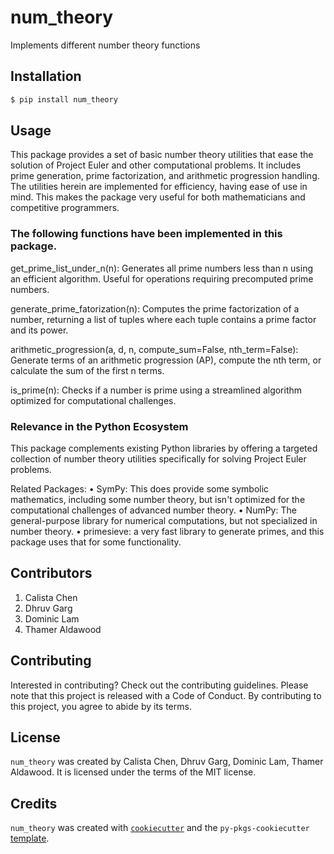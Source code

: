 # num_theory

Implements different number theory functions

## Installation

```bash
$ pip install num_theory
```

## Usage

This package provides a set of basic number theory utilities that ease the solution of Project Euler and other computational problems. It includes prime generation, prime factorization, and arithmetic progression handling. The utilities herein are implemented for efficiency, having ease of use in mind. This makes the package very useful for both mathematicians and competitive programmers.

### The following functions have been implemented in this package.

get_prime_list_under_n(n): Generates all prime numbers less than n using an efficient algorithm. Useful for operations requiring precomputed prime numbers.

generate_prime_fatorization(n): Computes the prime factorization of a number, returning a list of tuples where each tuple contains a prime factor and its power.

arithmetic_progression(a, d, n, compute_sum=False, nth_term=False): Generate terms of an arithmetic progression (AP), compute the nth term, or calculate the sum of the first n terms.

is_prime(n): Checks if a number is prime using a streamlined algorithm optimized for computational challenges.

### Relevance in the Python Ecosystem

This package complements existing Python libraries by offering a targeted collection of number theory utilities specifically for solving Project Euler problems.

Related Packages:
• SymPy: This does provide some symbolic mathematics, including some number theory, but isn't optimized for the computational challenges of advanced number theory.
• NumPy: The general-purpose library for numerical computations, but not specialized in number theory.
• primesieve: a very fast library to generate primes, and this package uses that for some functionality.

## Contributors

1. Calista Chen
2. Dhruv Garg
3. Dominic Lam
4. Thamer Aldawood

## Contributing

Interested in contributing? Check out the contributing guidelines. Please note that this project is released with a Code of Conduct. By contributing to this project, you agree to abide by its terms.

## License

`num_theory` was created by Calista Chen, Dhruv Garg, Dominic Lam, Thamer Aldawood. It is licensed under the terms of the MIT license.

## Credits

`num_theory` was created with [`cookiecutter`](https://cookiecutter.readthedocs.io/en/latest/) and the `py-pkgs-cookiecutter` [template](https://github.com/py-pkgs/py-pkgs-cookiecutter).
